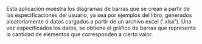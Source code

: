 Esta aplicación muestra los diagramas de barras que se crean a partir de las especificaciones del usuario, ya sea por ejemplos del libro, generados aleatoriamente ó datos cargados a partir de un archivo excel ('.xlsx'). Una vez especificados los datos, se obtiene el gráfico de barras que representa la cantidad de elementos que corresponden a cierto valor.
